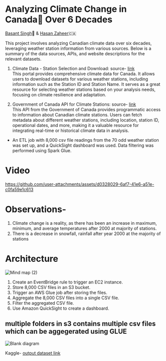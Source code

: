 # Analyzing Climate Change in Canada🍁 Over 6 Decades
[Basant Singh](https://www.linkedin.com/in/basantsingh1000/)🦁 & [Hasan Zaheer](https://www.linkedin.com/in/muhammad-hasan-zaheer-096282217/)🇨🇦
  
This project involves analyzing Canadian climate data over six decades, leveraging weather station information from various sources. Below is a summary of the data sources, APIs, and website descriptions for the relevant datasets.

1. Climate Data - Station Selection and Download:
source- [link](https://api.weather.gc.ca/collections/climate-stations/items)  
This portal provides comprehensive climate data for Canada. It allows users to download datasets for various weather stations, including information such as the Station ID and Station Name. It serves as a great resource for selecting weather stations based on your analysis needs, focusing on climate resilience and adaptation.

2. Government of Canada API for Climate Stations:
source- [link](http://climate.weather.gc.ca/climate_data/bulk_data_e.html?format=csv&stationID=155&Year=2024&timeframe=2)  
This API from the Government of Canada provides programmatic access to information about Canadian climate stations. Users can fetch metadata about different weather stations, including location, station ID, operational dates, and more, making it a valuable resource for integrating real-time or historical climate data in analysis.

- An ETL job with 8,000 csv file readings from the 70 odd weather station was set up, and a QuickSight dashboard was used. Data filtering was performed using Spark Glue.


# Video

https://github.com/user-attachments/assets/d0328029-6af7-41e6-a51e-c0fa59e1c613


# Observations-
1. Climate change is a reality, as there has been an increase in maximum, minimum, and average temperatures after 2000 at majority of stations.
2. There is a decrease in snowfall, rainfall after year 2000 at the majority of stations


# Architecture

![Mind map (2)](https://github.com/user-attachments/assets/085aae2c-4ad0-4adb-8f20-ffdbfdcc13ad)

1. Create an EventBridge rule to trigger an EC2 instance.
2. Store 8,000 CSV files in an S3 bucket.
3. Trigger an AWS Glue job after storing the files.
4. Aggregate the 8,000 CSV files into a single CSV file.
5. Filter the aggregated CSV file.
6. Use Amazon QuickSight to create a dashboard.



## multiple folders in s3 contains multiple csv files which can be aggegerated using GLUE
![Blank diagram](https://github.com/user-attachments/assets/1028e992-bfe0-4958-85b8-e3812307585e)



Kaggle- [output dataset link](https://www.kaggle.com/datasets/basantsingh1000/canada-climate-data-set/data)



